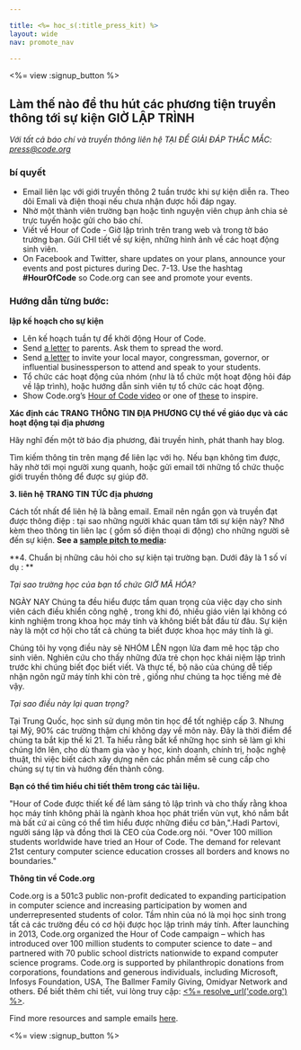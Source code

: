 ```yaml
---

title: <%= hoc_s(:title_press_kit) %>
layout: wide
nav: promote_nav

---
```


<%= view :signup_button %>

## Làm thế nào để thu hút các phương tiện truyền thông tới sự kiện GIỜ LẬP TRÌNH 

*Với tất cả báo chí và truyền thông liên hệ TẠI ĐỂ GIẢI ĐÁP THẮC MẮC: <press@code.org>*

### bí quyết

  * Email liên lạc với giới truyền thông 2 tuần trước khi sự kiện diễn ra. Theo dõi Emali và điện thoại nếu chưa nhận được hồi đáp ngay.
  * Nhờ một thành viên trường bạn hoặc tình nguyện viên chụp ảnh chia sẻ trực tuyến hoặc gửi cho báo chí.
  * Viết về Hour of Code - Giờ lập trình trên trang web và trong tờ báo trường bạn. Gửi CHI tiết về sự kiện, những hình ảnh về các hoạt động sinh viên.
  * On Facebook and Twitter, share updates on your plans, announce your events and post pictures during Dec. 7-13. Use the hashtag **#HourOfCode** so Code.org can see and promote your events.

### Hướng dẫn từng bước:

**lập kế hoạch cho sự kiện**

  * Lên kế hoạch tuần tự để khởi động Hour of Code.
  * Send [a letter](<%= resolve_url('/promote/resources#sample-emails') %>) to parents. Ask them to spread the word.
  * Send [a letter](<%= resolve_url('/promote/resources#sample-emails') %>) to invite your local mayor, congressman, governor, or influential businessperson to attend and speak to your students.
  * Tổ chức các hoạt động của nhóm (như là tổ chức một hoạt động hỏi đáp về lập trình), hoặc hướng dẫn sinh viên tự tổ chức các hoạt động.
  * Show Code.org’s [Hour of Code video](<%= resolve_url('/') %>) or one of [these](<%= resolve_url('/promote/resources#videos') %>) to inspire.

**Xác định các TRANG THÔNG TIN ĐỊA PHƯƠNG CỤ thể về giáo dục và các hoạt động tại địa phương**

Hãy nghĩ đến một tờ báo địa phương, đài truyền hình, phát thanh hay blog.

Tìm kiếm thông tin trên mạng để liên lạc với họ. Nếu bạn không tìm được, hãy nhờ tới mọi người xung quanh, hoặc gửi email tới những tổ chức thuộc giới truyền thông để được sự giúp đỡ.

**3. liên hệ TRANG TIN TỨC địa phương**

Cách tốt nhất để liên hệ là bằng email. Email nên ngắn gọn và truyền đạt được thông điệp : tại sao những người khác quan tâm tới sự kiện này? Nhớ kèm theo thông tin liên lạc ( gồm số điện thoại di động) cho những người sẽ đến sự kiện. **See a [sample pitch to media](<%= resolve_url('/promote/resources#sample-emails') %>):**

**4. Chuẩn bị những câu hỏi cho sự kiện tại trường bạn. Dưới đây là 1 số ví dụ : **

*Tại sao trường học của bạn tổ chức GIỜ MÃ HÓA?*

NGÀY NAY Chúng ta đều hiểu được tầm quan trọng của việc dạy cho sinh viên cách điều khiển công nghệ , trong khi đó, nhiều giáo viên lại không có kinh nghiệm trong khoa học máy tính và không biết bắt đầu từ đâu. Sự kiện này là một cơ hội cho tất cả chúng ta biết được khoa học máy tính là gì.

Chúng tôi hy vọng điều này sẽ NHÓM LÊN ngọn lửa đam mê học tập cho sinh viên. Nghiên cứu cho thấy những đứa trẻ chọn học khái niệm lập trình trước khi chúng biết đọc biết viết. Và thực tế, bộ não của chúng dễ tiếp nhận ngôn ngữ máy tính khi còn trẻ , giống như chúng ta học tiếng mẻ đẻ vậy.

*Tại sao điều này lại quan trọng?*

Tại Trung Quốc, học sinh sử dụng môn tin học để tốt nghiệp cấp 3. Nhưng tại Mỹ, 90% các trường thậm chí không dạy về môn này. Đây là thời điểm để chúng ta bắt kịp thế kỉ 21. Ta hiểu rằng bất kể những học sinh sẽ làm gì khi chúng lớn lên, cho dù tham gia vào y học, kinh doanh, chính trị, hoặc nghệ thuật, thì việc biết cách xây dựng nên các phần mềm sẽ cung cấp cho chúng sự tự tin và hướng đến thành công.

**Bạn có thể tìm hiểu chi tiết thêm trong các tài liệu.**

"Hour of Code được thiết kế để làm sáng tỏ lập trình và cho thấy rằng khoa học máy tính không phải là ngành khoa học phát triển vùn vụt, khó nắm bắt mà bất cứ ai cũng có thể tìm hiểu được những điều cơ bản,".Hadi Partovi, người sáng lập và đồng thơi là CEO của Code.org nói. "Over 100 million students worldwide have tried an Hour of Code. The demand for relevant 21st century computer science education crosses all borders and knows no boundaries."

**Thông tin về Code.org**

Code.org is a 501c3 public non-profit dedicated to expanding participation in computer science and increasing participation by women and underrepresented students of color. Tầm nhìn của nó là mọi học sinh trong tất cả các trường đều có cơ hội được học lập trình máy tính. After launching in 2013, Code.org organized the Hour of Code campaign – which has introduced over 100 million students to computer science to date – and partnered with 70 public school districts nationwide to expand computer science programs. Code.org is supported by philanthropic donations from corporations, foundations and generous individuals, including Microsoft, Infosys Foundation, USA, The Ballmer Family Giving, Omidyar Network and others. Để biết thêm chi tiết, vui lòng truy cập: [<%= resolve_url('code.org') %>](<%= resolve_url('https://code.org') %>).

  
Find more resources and sample emails [here](<%= resolve_url('/promote') %>).

<%= view :signup_button %>
